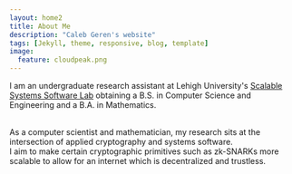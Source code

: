 ```yaml
---
layout: home2
title: About Me
description: "Caleb Geren's website"
tags: [Jekyll, theme, responsive, blog, template]
image:
  feature: cloudpeak.png
---
```


I am an undergraduate research assistant at Lehigh University's <a href="https://wordpress.lehigh.edu/sss/" target="_blank">Scalable Systems Software Lab</a> obtaining a B.S. in Computer Science and Engineering and a B.A. in Mathematics.

<br />
As a computer scientist and mathematician, my research sits at the intersection of applied cryptography and systems software.

<br />
I aim to make certain cryptographic primitives such as zk-SNARKs more scalable to allow for an internet which is decentralized and trustless. 

